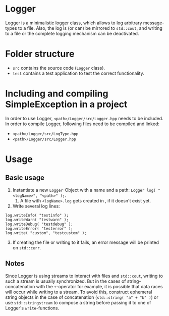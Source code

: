 # Logger
Logger is a minimalistic logger class, which allows to log arbitrary message-types to a file. Also, the log is (or can) be mirrored to `std::cout`, and writing to a file or the complete logging mechanism can be deactivated.

# Folder structure
* `src`  contains the source code (`Logger` class).
* `test` contains a test application to test the correct functionality.

# Including and compiling SimpleException in a project
In order to use Logger, `<path>/Logger/src/Logger.hpp` needs to be included.
In order to compile Logger, following files need to be compiled and linked:
* `<path>/Logger/src/LogType.hpp`
* `<path>/Logger/src/Logger.hpp`

# Usage
## Basic usage
1. Instantiate a new `Logger`-Object with a name and a path: `Logger log( "<logName>", "<path>" );`.
    1.  A file with `<logName>.log` gets created in <path>, if it doesn't exist yet.
2. Write several log lines:
```
log.writeInfo( "testinfo" );
log.writeWarn( "testwarn" );
log.writeDebug( "testdebug" );
log.writeError( "testerror" );
log.write( "custom", "testcustom" );
```
3. If creating the file or writing to it fails, an error message will be printed on `std::cerr`.

## Notes
Since Logger is using streams to interact with files and `std::cout`, writing to such a stream is usually synchronized. But in the cases of string-concatenation with the `+`-operator for example, it is possible that data races will occur while writing to a stream.
To avoid this, construct ephemeral string objects in the case of concatenation (`std::string( "a" + "b" )`) or use `std::stringstream` to compose a string before passing it to one of Logger's `write`-functions. 